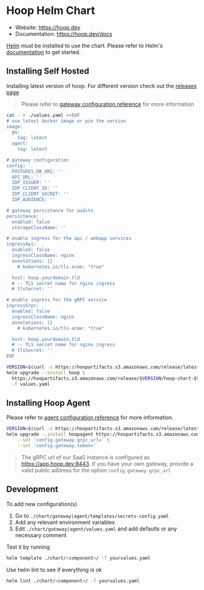 # Hoop Helm Chart

- Website: https://hoop.dev
- Documentation: https://hoop.dev/docs

[Helm](https://helm.sh) must be installed to use the chart.
Please refer to Helm's [documentation](https://helm.sh/docs/) to get started.

## Installing Self Hosted

Installing latest version of hoop. For different version check out the [releases page](https://github.com/hoophq/hoopcli/releases)

> Please refer to [gateway configuration reference](https://hoop.dev/docs/configuring/gateway) for more information

```sh
cat - > ./values.yaml <<EOF
# use latest docker image or pin the version
image:
  gw:
    tag: latest
  agent:
    tag: latest

# gateway configuration
config:
  POSTGRES_DB_URI: ''
  API_URL: ''
  IDP_ISSUER: ''
  IDP_CLIENT_ID: ''
  IDP_CLIENT_SECRET: ''
  IDP_AUDIENCE: ''

# gateway persistence for audits
persistence:
  enabled: false
  storageClassName: ''

# enable ingress for the api / webapp services
ingressApi:
  enabled: false
  ingressClassName: nginx
  annotations: {}
    # kubernetes.io/tls-acme: "true"

  host: hoop.yourdomain.tld
  # -- TLS secret name for nginx ingress
  # tlsSecret: ''

# enable ingress for the gRPC service
ingressGrpc:
  enabled: false
  ingressClassName: nginx
  annotations: {}
    # kubernetes.io/tls-acme: "true"

  host: hoop.yourdomain.tld
  # -- TLS secret name for nginx ingress
  # tlsSecret: ''
EOF
```

```sh
VERSION=$(curl -s https://hoopartifacts.s3.amazonaws.com/release/latest.txt)
helm upgrade --install hoop \
  https://hoopartifacts.s3.amazonaws.com/release/$VERSION/hoop-chart-$VERSION.tgz \
  -f values.yaml
```

## Installing Hoop Agent

Please refer to [agent configuration reference](https://hoop.dev/docs/configuring/agent) for more information.

```sh
VERSION=$(curl -s https://hoopartifacts.s3.amazonaws.com/release/latest.txt)
helm upgrade --install hoopagent https://hoopartifacts.s3.amazonaws.com/release/$VERSION/hoopagent-chart-$VERSION.tgz \
    --set 'config.gateway.grpc_url=' \
    --set 'config.gateway.token='
```


> The gRPC url of our SaaS instance is configured as https://app.hoop.dev:8443.
> If you have your own gateway, provide a valid public address for the option `config.gateway.grpc_url`

## Development

To add new configuration(s)

1. Go to `./chart/gateway|agent/templates/secrets-config.yaml`
2. Add any relevant environment variables
3. Edit `./chart/gateway|agent/values.yaml` and add defaults or any necessary comment

Test it by running

```sh
helm template ./chart/<component>/ -f yourvalues.yaml
```

Use helm lint to see if everything is ok

```sh
helm lint ./chart/<component>/ -f yourvalues.yaml
```
